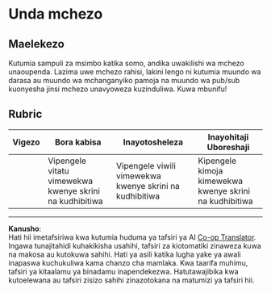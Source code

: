<!--
CO_OP_TRANSLATOR_METADATA:
{
  "original_hash": "009bdedee9cc82988264be8cb31f9bf4",
  "translation_date": "2025-08-28T04:03:29+00:00",
  "source_file": "6-space-game/1-introduction/assignment.md",
  "language_code": "sw"
}
-->
# Unda mchezo

## Maelekezo

Kutumia sampuli za msimbo katika somo, andika uwakilishi wa mchezo unaoupenda. Lazima uwe mchezo rahisi, lakini lengo ni kutumia muundo wa darasa au muundo wa mchanganyiko pamoja na muundo wa pub/sub kuonyesha jinsi mchezo unavyoweza kuzinduliwa. Kuwa mbunifu!

## Rubric

| Vigezo  | Bora kabisa                                           | Inayotosheleza                                      | Inayohitaji Uboreshaji                             |
| -------- | ----------------------------------------------------- | --------------------------------------------------- | -------------------------------------------------- |
|          | Vipengele vitatu vimewekwa kwenye skrini na kudhibitiwa | Vipengele viwili vimewekwa kwenye skrini na kudhibitiwa | Kipengele kimoja kimewekwa kwenye skrini na kudhibitiwa |

---

**Kanusho**:  
Hati hii imetafsiriwa kwa kutumia huduma ya tafsiri ya AI [Co-op Translator](https://github.com/Azure/co-op-translator). Ingawa tunajitahidi kuhakikisha usahihi, tafsiri za kiotomatiki zinaweza kuwa na makosa au kutokuwa sahihi. Hati ya asili katika lugha yake ya awali inapaswa kuchukuliwa kama chanzo cha mamlaka. Kwa taarifa muhimu, tafsiri ya kitaalamu ya binadamu inapendekezwa. Hatutawajibika kwa kutoelewana au tafsiri zisizo sahihi zinazotokana na matumizi ya tafsiri hii.